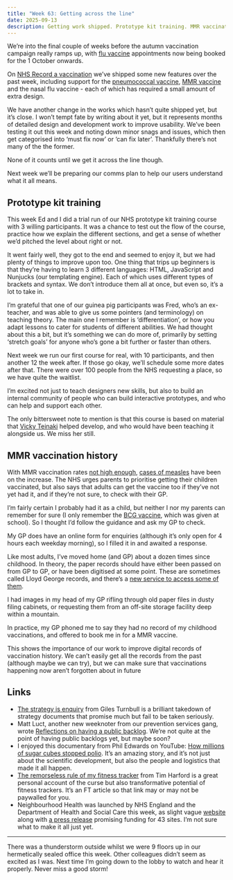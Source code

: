 ```yaml
---
title: "Week 63: Getting across the line"
date: 2025-09-13
description: Getting work shipped. Prototype kit training. MMR vaccination history.
---
```


We’re into the final couple of weeks before the autumn vaccination campaign really ramps up, with [flu vaccine](https://www.nhs.uk/vaccinations/flu-vaccine/) appointments now being booked for the 1 October onwards.

On [NHS Record a vaccination](http://ravs.england.nhs.uk) we’ve shipped some new features over the past week, including support for the [pneumococcal vaccine](https://www.nhs.uk/vaccinations/pneumococcal-vaccine/), [MMR vaccine](https://www.nhs.uk/vaccinations/mmr-vaccine/) and the nasal flu vaccine - each of which has required a small amount of extra design.

We have another change in the works which hasn’t quite shipped yet, but it’s close. I won’t tempt fate by writing about it yet, but it represents months of detailed design and development work to improve usability. We’ve been testing it out this week and noting down minor snags and issues, which then get categorised into ‘must fix now’ or ‘can fix later’. Thankfully there’s not many of the the former.

None of it counts until we get it across the line though.

Next week we’ll be preparing our comms plan to help our users understand what it all means.

## Prototype kit training

This week Ed and I did a trial run of our NHS prototype kit training course with 3 willing participants. It was a chance to test out the flow of the course, practice how we explain the different sections, and get a sense of whether we’d pitched the level about right or not.

It went fairly well, they got to the end and seemed to enjoy it, but we had plenty of things to improve upon too. One thing that trips up beginners is that they’re having to learn 3 different languages: HTML, JavaScript and Nunjucks (our templating engine). Each of which uses different types of brackets and syntax. We don’t introduce them all at once, but even so, it’s a lot to take in.

I’m grateful that one of our guinea pig participants was Fred, who’s an ex-teacher, and was able to give us some pointers (and terminology) on teaching theory. The main one I remember is ‘differentiation’, or how you adapt lessons to cater for students of different abilities. We had thought about this a bit, but it’s something we can do more of, primarily by setting ‘stretch goals’ for anyone who’s gone a bit further or faster than others.

Next week we run our first course for real, with 10 participants, and then another 12 the week after. If those go okay, we’ll schedule some more dates after that. There were over 100 people from the NHS requesting a place, so we have quite the waitlist.

I’m excited not just to teach designers new skills, but also to build an internal community of people who can build interactive prototypes, and who can help and support each other.

The only bittersweet note to mention is that this course is based on material that [Vicky Teinaki](https://www.vickyteinaki.com) helped develop, and who would have been teaching it alongside us. We miss her still.

## MMR vaccination history

With MMR vaccination rates [not high enough](https://www.gov.uk/government/news/almost-1-in-5-children-starting-primary-school-are-not-fully-protected-against-several-serious-diseases), [cases of measles](https://www.gov.uk/government/news/latest-data-shows-measles-cases-remain-high) have been on the increase. The NHS urges parents to prioritise getting their children vaccinated, but also says that adults can get the vaccine too if they’ve not yet had it, and if they’re not sure, to check with their GP.

I’m fairly certain I probably had it as a child, but neither I nor my parents can remember for sure (I only remember the [BCG vaccine](https://www.nhs.uk/vaccinations/bcg-vaccine-for-tuberculosis-tb/), which was given at school). So I thought I’d follow the guidance and ask my GP to check.

My GP does have an online form for enquiries (although it’s only open for 4 hours each weekday morning), so I filled it in and awaited a response.

Like most adults, I’ve moved home (and GP) about a dozen times since childhood. In theory, the paper records should have either been passed on from GP to GP, or have been digitised at some point. These are sometimes called Lloyd George records, and there’s a [new service to access some of them](https://digital.nhs.uk/services/access-and-store-digital-patient-documents).

I had images in my head of my GP rifling through old paper files in dusty filing cabinets, or requesting them from an off-site storage facility deep within a mountain.

In practice, my GP phoned me to say they had no record of my childhood vaccinations, and offered to book me in for a MMR vaccine.

This shows the importance of our work to improve digital records of vaccination history. We can’t easily get all the records from the past (although maybe we can try), but we can make sure that vaccinations happening now aren’t forgotten about in future

## Links

* [The strategy is enquiry](https://gilest.org/notes/strategy-enquiry.html) from Giles Turnbull is a brilliant takedown of strategy documents that promise much but fail to be taken seriously.
* Matt Luct, another new weeknoter from our prevention services gang, wrote [Reflections on having a public backlog](https://mattlucht.github.io/2025/09/12/public-backlogs.html). We’re not quite at the point of having public backlogs yet, but maybe soon?
* I enjoyed this documentary from Phil Edwards on YouTube: [How millions of sugar cubes stopped polio](https://www.youtube.com/watch?v=vpM7bVVIMxk). It’s an amazing story, and it’s not just about the scientific development, but also the people and logistics that made it all happen.
* [The remorseless rule of my fitness tracker](https://t.co/VLGCMC5aCs) from Tim Harford is a great personal account of the curse but also transformative potential of fitness trackers. It’s an FT article so that link may or may not be paywalled for you.
* Neighbourhood Health was launched by NHS England and the Department of Health and Social Care this week, as slight vague [website](https://neighbourhood-health.co.uk) along with [a press release](https://www.gov.uk/government/news/millions-of-people-to-benefit-from-healthcare-on-their-doorstep) promising funding for 43 sites. I’m not sure what to make it all just yet.

---

There was a thunderstorm outside whilst we were 9 floors up in our hermetically sealed office this week. Other colleagues didn’t seem as excited as I was. Next time I’m going down to the lobby to watch and hear it properly. Never miss a good storm!
